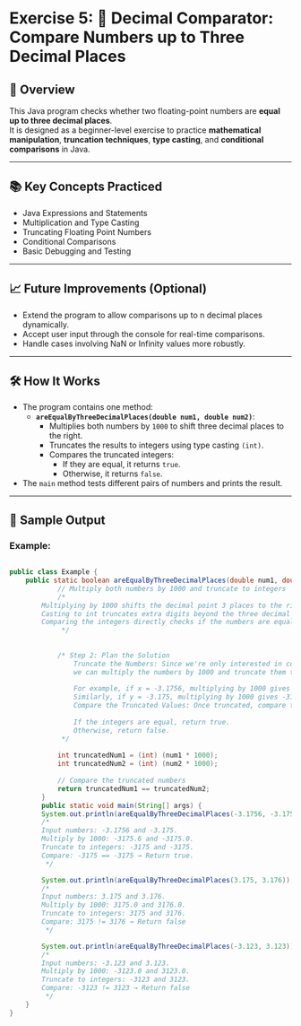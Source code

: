 # Exercise 5: 🔢 Decimal Comparator: Compare Numbers up to Three Decimal Places

## 📝 Overview

This Java program checks whether two floating-point numbers are **equal up to three decimal places**.  
It is designed as a beginner-level exercise to practice **mathematical manipulation**, 
**truncation techniques**, **type casting**, and **conditional comparisons** in Java.

---

## 📚 Key Concepts Practiced
- Java Expressions and Statements
- Multiplication and Type Casting
- Truncating Floating Point Numbers
- Conditional Comparisons
- Basic Debugging and Testing

---

## 📈 Future Improvements (Optional)
- Extend the program to allow comparisons up to n decimal places dynamically.
- Accept user input through the console for real-time comparisons.
- Handle cases involving NaN or Infinity values more robustly.

---

## 🛠️ How It Works

- The program contains one method:
    - **`areEqualByThreeDecimalPlaces(double num1, double num2)`**:
        - Multiplies both numbers by `1000` to shift three decimal places to the right.
        - Truncates the results to integers using type casting `(int)`.
        - Compares the truncated integers:
            - If they are equal, it returns `true`.
            - Otherwise, it returns `false`.
- The `main` method tests different pairs of numbers and prints the result.

---

## 🚀 Sample Output

### Example:
```java

public class Example {
    public static boolean areEqualByThreeDecimalPlaces(double num1, double num2) {
            // Multiply both numbers by 1000 and truncate to integers
            /*
        Multiplying by 1000 shifts the decimal point 3 places to the right, making first 3 decimal digits into whole #'s.
        Casting to int truncates extra digits beyond the three decimal places.
        Comparing the integers directly checks if the numbers are equal up to three decimal places.
             */
    
    
            /* Step 2: Plan the Solution
                Truncate the Numbers: Since we're only interested in comparing up to three decimal places,
                we can multiply the numbers by 1000 and truncate them to integers using type casting ((int)).
    
                For example, if x = -3.1756, multiplying by 1000 gives -3175.6, and truncating to an integer gives -3175.
                Similarly, if y = -3.175, multiplying by 1000 gives -3175.0, and truncating to an integer gives -3175.
                Compare the Truncated Values: Once truncated, compare the two integers:
    
                If the integers are equal, return true.
                Otherwise, return false.
             */
    
            int truncatedNum1 = (int) (num1 * 1000);
            int truncatedNum2 = (int) (num2 * 1000);
    
            // Compare the truncated numbers
            return truncatedNum1 == truncatedNum2;
        }
        public static void main(String[] args) {
        System.out.println(areEqualByThreeDecimalPlaces(-3.1756, -3.175)); // true
        /*
        Input numbers: -3.1756 and -3.175.
        Multiply by 1000: -3175.6 and -3175.0.
        Truncate to integers: -3175 and -3175.
        Compare: -3175 == -3175 → Return true.
         */

        System.out.println(areEqualByThreeDecimalPlaces(3.175, 3.176));    // false
        /*
        Input numbers: 3.175 and 3.176.
        Multiply by 1000: 3175.0 and 3176.0.
        Truncate to integers: 3175 and 3176.
        Compare: 3175 != 3176 → Return false
         */

        System.out.println(areEqualByThreeDecimalPlaces(-3.123, 3.123));   // false
        /*
        Input numbers: -3.123 and 3.123.
        Multiply by 1000: -3123.0 and 3123.0.
        Truncate to integers: -3123 and 3123.
        Compare: -3123 != 3123 → Return false
         */
    }
}



